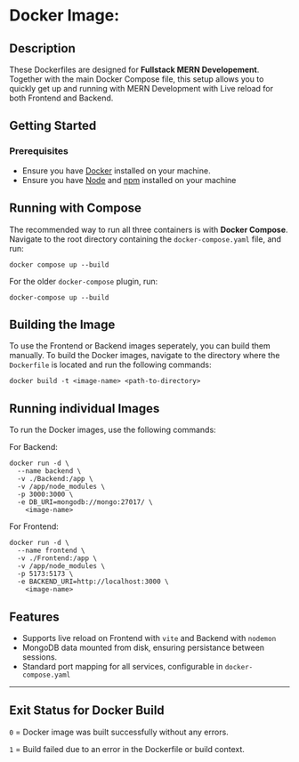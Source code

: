 # Docker Image: <image-name>

## Description

These Dockerfiles are designed for **Fullstack MERN Developement**. Together with the main Docker Compose file, this setup allows you to quickly get up and running with MERN Development with Live reload for both Frontend and Backend.
## Getting Started
 
### Prerequisites

- Ensure you have [Docker](https://docs.docker.com/get-docker/) installed on your machine.
- Ensure you have [Node](https://nodejs.org) and [npm](https://www.npmjs.com/) installed on your machine


## Running with Compose 

The recommended way to run all three containers is with **Docker Compose**. Navigate to the root directory containing the `docker-compose.yaml` file, and run:

```
docker compose up --build 
```

For the older `docker-compose` plugin, run:
```
docker-compose up --build
```


## Building the Image
To use the Frontend or Backend images seperately, you can build them manually.
To build the Docker images, navigate to the directory where the `Dockerfile` is located and run the following commands:

```
docker build -t <image-name> <path-to-directory>
```

## Running individual Images

To run the Docker images, use the following commands:

For Backend:

```
docker run -d \
  --name backend \
  -v ./Backend:/app \
  -v /app/node_modules \
  -p 3000:3000 \
  -e DB_URI=mongodb://mongo:27017/ \
    <image-name>
```

For Frontend:
```
docker run -d \
  --name frontend \
  -v ./Frontend:/app \
  -v /app/node_modules \
  -p 5173:5173 \
  -e BACKEND_URI=http://localhost:3000 \
    <image-name>
```
## Features

- Supports live reload on Frontend with `vite` and Backend with `nodemon`
- MongoDB data mounted from disk, ensuring persistance between sessions. 
- Standard port mapping for all services, configurable in `docker-compose.yaml`

---

## Exit Status for Docker Build

`0` = Docker image was built successfully without any errors.

`1` = Build failed due to an error in the Dockerfile or build context.
